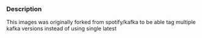 ### Description
This images was originally forked from spotify/kafka to be able tag multiple kafka versions instead of using single latest
